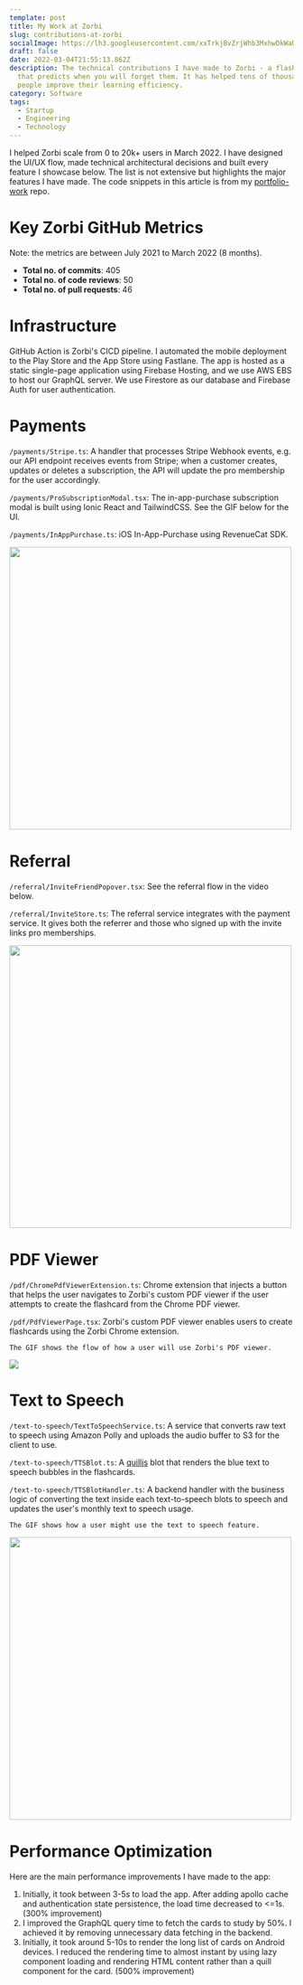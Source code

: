 ```yaml
---
template: post
title: My Work at Zorbi
slug: contributions-at-zorbi
socialImage: https://lh3.googleusercontent.com/xxTrkjBvZrjWhb3MxhwDkWaUz5nWEbf9FAUF-1P00n6gkiDy3_bJ6J2Qo2ZE0SUU5ivsnnWktJ4Qq8J-cpH_qv3-=w128-h128-e365-rj-sc0x00ffffff
draft: false
date: 2022-03-04T21:55:13.862Z
description: The technical contributions I have made to Zorbi - a flashcards app
  that predicts when you will forget them. It has helped tens of thousands of
  people improve their learning efficiency.
category: Software
tags:
  - Startup
  - Engineering
  - Technology
---
```


I helped Zorbi scale from 0 to 20k+ users in March 2022. I have designed the UI/UX flow, made technical architectural decisions and built every feature I showcase below. The list is not extensive but highlights the major features I have made. The code snippets in this article is from my [portfolio-work](https://github.com/0xYao/portfolio-work) repo.

# Key Zorbi GitHub Metrics

Note: the metrics are between July 2021 to March 2022 (8 months).

- **Total no. of commits**: 405
- **Total no. of code reviews**: 50
- **Total no. of pull requests**: 46

# Infrastructure

GitHub Action is Zorbi's CICD pipeline. I automated the mobile deployment to the Play Store and the App Store using Fastlane. The app is hosted as a static single-page application using Firebase Hosting, and we use AWS EBS to host our GraphQL server. We use Firestore as our database and Firebase Auth for user authentication.

# Payments

`/payments/Stripe.ts`: A handler that processes Stripe Webhook events, e.g. our API endpoint receives events from Stripe; when a customer creates, updates or deletes a subscription, the API will update the pro membership for the user accordingly.

`/payments/ProSubscriptionModal.tsx`: The in-app-purchase subscription modal is built using Ionic React and TailwindCSS. See the GIF below for the UI.

`/payments/InAppPurchase.ts`: iOS In-App-Purchase using RevenueCat SDK.

<img height="500" src="https://media.giphy.com/media/oHnEaxEUdyfIo6PMJV/giphy.gif" />

# Referral

`/referral/InviteFriendPopover.tsx`: See the referral flow in the video below.

`/referral/InviteStore.ts`: The referral service integrates with the payment service. It gives both the referrer and those who signed up with the invite links pro memberships.

<img height="500" src="https://media.giphy.com/media/qRiav3SjIWJwhvR7vz/giphy.gif" />

# PDF Viewer

`/pdf/ChromePdfViewerExtension.ts`: Chrome extension that injects a button that helps the user navigates to Zorbi's custom PDF viewer if the user attempts to create the flashcard from the Chrome PDF viewer.

`/pdf/PdfViewerPage.tsx`: Zorbi's custom PDF viewer enables users to create flashcards using the Zorbi Chrome extension.

    The GIF shows the flow of how a user will use Zorbi's PDF viewer.

<img src="https://media.giphy.com/media/WsDWNAJ4hH9QqlNLfD/giphy.gif" />

# Text to Speech

`/text-to-speech/TextToSpeechService.ts`: A service that converts raw text to speech using Amazon Polly and uploads the audio buffer to S3 for the client to use.

`/text-to-speech/TTSBlot.ts`: A [quilljs](https://github.com/quilljs/quill) blot that renders the blue text to speech bubbles in the flashcards.

`/text-to-speech/TTSBlotHandler.ts`: A backend handler with the business logic of converting the text inside each text-to-speech blots to speech and updates the user's monthly text to speech usage.

    The GIF shows how a user might use the text to speech feature.

<img height="500" src="https://media.giphy.com/media/EmtzBzCjIi0dl80l05/giphy.gif" />

# Performance Optimization

Here are the main performance improvements I have made to the app:

1. Initially, it took between 3-5s to load the app. After adding apollo cache and authentication state persistence, the load time decreased to <=1s. (300% improvement)
1. I improved the GraphQL query time to fetch the cards to study by 50%. I achieved it by removing unnecessary data fetching in the backend.
1. Initially, it took around 5-10s to render the long list of cards on Android devices. I reduced the rendering time to almost instant by using lazy component loading and rendering HTML content rather than a quill component for the card. (500% improvement)
